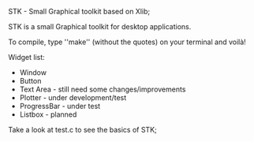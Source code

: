 STK - Small Graphical toolkit based on Xlib;

STK is a small Graphical toolkit for desktop applications.

To compile, type ''make'' (without the quotes) on your terminal and voilà!

Widget list:

* Window
* Button
* Text Area - still need some changes/improvements
* Plotter - under development/test
* ProgressBar - under test
* Listbox - planned

Take a look at test.c to see the basics of STK;

